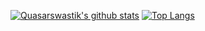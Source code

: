 [![Quasarswastik's github stats](https://github-readme-stats.vercel.app/api?username=quasarswastik)](https://github.com/anuraghazra/github-readme-stats)
[![Top Langs](https://github-readme-stats.vercel.app/api/top-langs/?username=quasarswastik)](https://github.com/anuraghazra/github-readme-stats)

